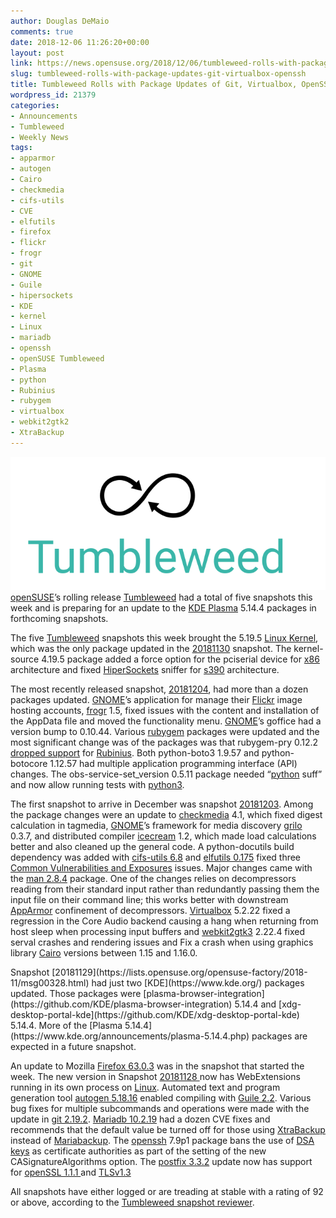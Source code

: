 ```yaml
---
author: Douglas DeMaio
comments: true
date: 2018-12-06 11:26:20+00:00
layout: post
link: https://news.opensuse.org/2018/12/06/tumbleweed-rolls-with-package-updates-git-virtualbox-openssh/
slug: tumbleweed-rolls-with-package-updates-git-virtualbox-openssh
title: Tumbleweed Rolls with Package Updates of Git, Virtualbox, OpenSSH
wordpress_id: 21379
categories:
- Announcements
- Tumbleweed
- Weekly News
tags:
- apparmor
- autogen
- Cairo
- checkmedia
- cifs-utils
- CVE
- elfutils
- firefox
- flickr
- frogr
- git
- GNOME
- Guile
- hipersockets
- KDE
- kernel
- Linux
- mariadb
- openssh
- openSUSE Tumbleweed
- Plasma
- python
- Rubinius
- rubygem
- virtualbox
- webkit2gtk2
- XtraBackup
---
```


[![](/wp-content/uploads/2016/05/Tumbleweed-black-green.png)openSUSE](https://www.opensuse.org/)’s rolling release [Tumbleweed](https://en.opensuse.org/Portal:Tumbleweed) had a total of five snapshots this week and is preparing for an update to the [KDE Plasma](https://www.kde.org/plasma-desktop) 5.14.4 packages in forthcoming snapshots.

The five [Tumbleweed](https://en.opensuse.org/Portal:Tumbleweed) snapshots this week brought the 5.19.5 [Linux Kernel](https://www.kernel.org/), which was the only package updated in the [20181130](https://lists.opensuse.org/opensuse-factory/2018-12/msg00017.html) snapshot. The kernel-source 4.19.5 package added a force option for the pciserial device for [x86](https://en.wikipedia.org/wiki/X86) architecture and fixed [HiperSockets](https://en.wikipedia.org/wiki/HiperSocket) sniffer for [s390](https://en.wikipedia.org/wiki/IBM_System/390) architecture.

The most recently released snapshot, [20181204](https://lists.opensuse.org/opensuse-factory/2018-12/msg00043.html), had more than a dozen packages updated. [GNOME](https://www.gnome.org/)’s application for manage their [Flickr](https://www.flickr.com/) image hosting accounts, [frogr](https://wiki.gnome.org/Apps/Frogr) 1.5, fixed issues with the content and installation of the AppData file and moved the functionality menu. [GNOME](https://www.gnome.org/)’s goffice had a version bump to 0.10.44. Various [rubygem](https://rubygems.org/) packages were updated and the most significant change was of the packages was that rubygem-pry 0.12.2 [dropped support](https://github.com/pry/pry/pull/1785) for [Rubinius](https://rubinius.com/). Both python-boto3 1.9.57 and python-botocore 1.12.57 had multiple application programming interface (API) changes. The obs-service-set_version 0.5.11 package needed “[python](https://www.python.org/) suff” and now allow running tests with [python3](https://www.python.org/download/releases/3.0/).

The first snapshot to arrive in December was snapshot [20181203](https://lists.opensuse.org/opensuse-factory/2018-12/msg00026.html). Among the package changes were an update to [checkmedia](https://github.com/openSUSE/checkmedia) 4.1, which fixed digest calculation in tagmedia, [GNOME](https://www.gnome.org/)’s framework for media discovery [grilo](https://wiki.gnome.org/Projects/Grilo) 0.3.7, and distributed compiler [icecream](https://github.com/icecc/icecream) 1.2, which made load calculations better and also cleaned up the general code. A python-docutils build dependency was added with [cifs-utils 6.8](//www.linuxfromscratch.org/blfs/view/svn/basicnet/cifsutils.html) and [elfutils 0.175](//www.linuxfromscratch.org/lfs/view/systemd/chapter06/libelf.html) fixed three [Common Vulnerabilities and Exposures](https://en.wikipedia.org/wiki/Common_Vulnerabilities_and_Exposures) issues. Major changes came with the [man 2.8.4](//man-db.nongnu.org/) package. One of the changes relies on decompressors reading from their standard input rather than redundantly passing them the input file on their command line; this works better with downstream [AppArmor](https://en.wikipedia.org/wiki/AppArmor) confinement of decompressors. [Virtualbox](https://www.virtualbox.org/) 5.2.22 fixed a regression in the Core Audio backend causing a hang when returning from host sleep when processing input buffers and [webkit2gtk3](https://webkitgtk.org/) 2.22.4 fixed serval crashes and rendering issues and Fix a crash when using graphics library [Cairo](https://www.cairographics.org/) versions between 1.15 and 1.16.0.

<!-- more -->Snapshot [20181129](https://lists.opensuse.org/opensuse-factory/2018-11/msg00328.html) had just two [KDE](https://www.kde.org/) packages updated. Those packages were [plasma-browser-integration](https://github.com/KDE/plasma-browser-integration) 5.14.4 and [xdg-desktop-portal-kde](https://github.com/KDE/xdg-desktop-portal-kde) 5.14.4. More of the [Plasma 5.14.4](https://www.kde.org/announcements/plasma-5.14.4.php) packages are expected in a future snapshot.

An update to Mozilla [Firefox 63.0.3](https://www.mozilla.org/en-US/firefox/63.0.3/releasenotes/) was in the snapshot that started the week. The new version in Snapshot [20181128 ](https://lists.opensuse.org/opensuse-factory/2018-11/msg00317.html)now has WebExtensions running in its own process on [Linux](https://www.linux.org/). Automated text and program generation tool [autogen 5.18.16](https://www.gnu.org/software/autogen/) enabled compiling with [Guile 2.2](https://www.gnu.org/s/guile). Various bug fixes for multiple subcommands and operations were made with the update in [git 2.19.2](https://blog.github.com/2018-09-10-highlights-from-git-2-19/). [Mariadb 10.2.19](https://downloads.mariadb.org/mariadb/10.2.19/) had a dozen CVE fixes and recommends that the default value be turned off for those using [XtraBackup](https://www.percona.com/software/mysql-database/percona-xtrabackup) instead of [Mariabackup](https://mariadb.com/kb/en/library/mariabackup-options/). The [openssh](https://en.wikipedia.org/wiki/OpenSSH) 7.9p1 package bans the use of [DSA keys](https://en.wikipedia.org/wiki/Digital_Signature_Algorithm) as certificate authorities as part of the setting of the new CASignatureAlgorithms option. The [postfix 3.3.2](//www.postfix.org/announcements/postfix-3.2.0.html) update now has support for [openSSL 1.1.1 ](https://www.openssl.org/blog/blog/2018/09/11/release111)and [TLSv1.3](https://wiki.openssl.org/index.php/TLS1.3)

All snapshots have either logged or are treading at stable with a rating of 92 or above, according to the [Tumbleweed snapshot reviewer](//review.tumbleweed.boombatower.com/).
